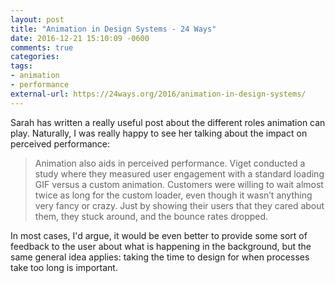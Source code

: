 ```yaml
---
layout: post
title: "Animation in Design Systems - 24 Ways"
date: 2016-12-21 15:10:09 -0600
comments: true
categories: 
tags:
- animation
- performance
external-url: https://24ways.org/2016/animation-in-design-systems/
---
```

Sarah has written a really useful post about the different roles animation can play. Naturally, I was really happy to see her talking about the impact on perceived performance:

> Animation also aids in perceived performance. Viget conducted a study where they measured user engagement with a standard loading GIF versus a custom animation. Customers were willing to wait almost twice as long for the custom loader, even though it wasn’t anything very fancy or crazy. Just by showing their users that they cared about them, they stuck around, and the bounce rates dropped.

In most cases, I'd argue, it would be even better to provide some sort of feedback to the user about what is happening in the background, but the same general idea applies: taking the time to design for when processes take too long is important.